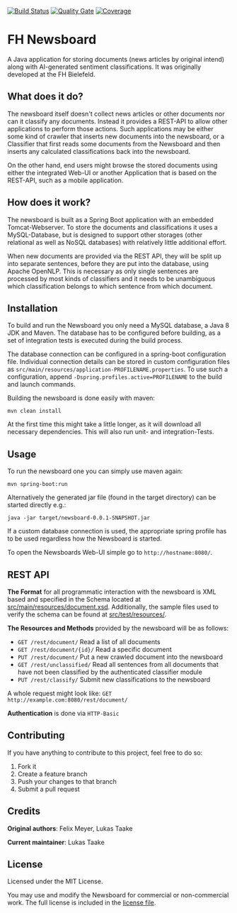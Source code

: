[![Build Status](https://travis-ci.org/mrm1st3r/fh-newsboard.svg?branch=master)](https://travis-ci.org/mrm1st3r/fh-newsboard)
[![Quality Gate](https://sonarqube.com/api/badges/gate?key=de.fh_bielefeld:newsboard)](https://sonarqube.com/dashboard/index/de.fh_bielefeld:newsboard)
[![Coverage](https://sonarcloud.io/api/badges/measure?key=de.fh_bielefeld:newsboard&metric=coverage)](https://sonarqube.com/dashboard/index/de.fh_bielefeld:newsboard)
# FH Newsboard
A Java application for storing documents (news articles by original intend)
along with AI-generated sentiment classifications.
It was originally developed at the FH Bielefeld.

## What does it do?
The newsboard itself doesn't collect news articles or other documents nor can it
classify any documents.
Instead it provides a REST-API to allow other applications to perform those actions.
Such applications may be either some kind of crawler that inserts new documents into the newsboard,
or a Classifier that first reads some documents from the Newsboard and then inserts any calculated
classifications back into the newsboard.

On the other hand, end users might browse the stored documents using either the integrated Web-UI
or another Application that is based on the REST-API, such as a mobile application.

## How does it work?
The newsboard is built as a Spring Boot application with an embedded Tomcat-Webserver.
To store the documents and classifications it uses a MySQL-Database, but is designed to support
other storages (other relational as well as NoSQL databases) with relatively little additional effort. 

When new documents are provided via the REST API, they will be split up into separate sentences,
before they are put into the database, using Apache OpenNLP. This is necessary as only single sentences are processed by most kinds of classifiers
and it needs to be unambiguous which classification belongs to which sentence from which document.

## Installation
To build and run the Newsboard you only need a MySQL database, a Java 8 JDK and Maven.
The database has to be configured before building, as a set of
integration tests is executed during the build process. 

The database connection can be configured in a spring-boot configuration file.
Individual connection details can be stored in custom configuration files as `src/main/resources/application-PROFILENAME.properties`.
To use such a configuration, append `-Dspring.profiles.active=PROFILENAME` to the build and launch commands.

Building the newsboard is done easily with maven:

    mvn clean install
    
At the first time this might take a little longer, as it will download all necessary dependencies.
This will also run unit- and integration-Tests.

## Usage
To run the newsboard one you can simply use maven again: 

    mvn spring-boot:run

Alternatively the generated jar file (found in the target directory)
can be started directly e.g.:

    java -jar target/newsboard-0.0.1-SNAPSHOT.jar

If a custom database connection is used, the appropriate spring profile has to be used regardless
how the Newsboard is started.

To open the Newsboards Web-UI simple go to  `http://hostname:8080/`.

## REST API
**The Format** for all programmatic interaction with the newsboard is XML based
and specified in the Schema located at [src/main/resources/document.xsd](src/main/resources/document.xsd).
Additionally, the sample files used to verify the schema can be found at [src/test/resources/](src/test/resources/). 

**The Resources and Methods** provided by the newsboard will be as follows:

- `GET /rest/document/` Read a list of all documents
- `GET /rest/document/{id}/` Read a specific document
- `PUT /rest/document/` Put a new crawled document into the newsboard
- `GET /rest/unclassified/` Read all sentences from all documents that have
not been classified by the authenticated classifier module
- `PUT /rest/classify/` Submit new classifications to the newsboard

A whole request might look like:
`GET http://example.com:8080/rest/document/`

**Authentication** is done via `HTTP-Basic`

## Contributing
If you have anything to contribute to this project, feel free to do so:

1. Fork it
1. Create a feature branch
1. Push your changes to that branch
1. Submit a pull request

## Credits
**Original authors**: Felix Meyer, Lukas Taake

**Current maintainer**: Lukas Taake

## License
Licensed under the MIT License.

You may use and modify the Newsboard for commercial or non-commercial work.
The full license is included in the [license file](LICENSE).
